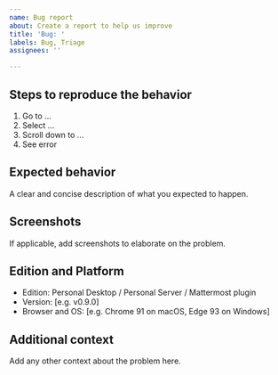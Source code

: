 ```yaml
---
name: Bug report
about: Create a report to help us improve
title: 'Bug: '
labels: Bug, Triage
assignees: ''

---
```


## Steps to reproduce the behavior

1. Go to ...
2. Select  ...
3. Scroll down to ...
4. See error

## Expected behavior

A clear and concise description of what you expected to happen.

## Screenshots

If applicable, add screenshots to elaborate on the problem.

## Edition and Platform

 - Edition: Personal Desktop / Personal Server / Mattermost plugin
 - Version: [e.g. v0.9.0]
 - Browser and OS: [e.g. Chrome 91 on macOS, Edge 93 on Windows]

## Additional context

Add any other context about the problem here.
